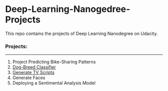 # Deep-Learning-Nanogedree-Projects

This repo contains the projects of Deep Learning Nanodegree on Udacity.</br>

### Projects: </br>
---
1. Project Predicting Bike-Sharing Patterns
2. [Dog-Breed Classifier](https://github.com/sayaliKutwal/dog-breed-classifier-project)
3. [Generate TV Scripts](https://github.com/sayaliKutwal/generate-tv-scripts-project)
4. Generate Faces
5. Deploying a Sentimental Analysis Model 
